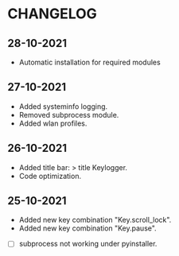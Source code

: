 # CHANGELOG

## 28-10-2021
* Automatic installation for required modules

## 27-10-2021
* Added systeminfo logging.
* Removed subprocess module.
* Added wlan profiles.

## 26-10-2021
* Added title bar: > title Keylogger.
* Code optimization.

## 25-10-2021
* Added new key combination "Key.scroll_lock".
* Added new key combination "Key.pause".
* [ ] subprocess not working under pyinstaller.
